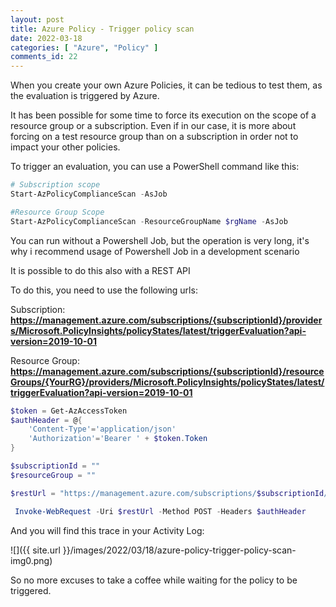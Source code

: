```yaml
---
layout: post
title: Azure Policy - Trigger policy scan
date: 2022-03-18
categories: [ "Azure", "Policy" ]
comments_id: 22 
---
```


When you create your own Azure Policies, it can be tedious to test them, as the evaluation is triggered by Azure.

It has been possible for some time to force its execution on the scope of a resource group or a subscription. Even if in our case, it is more about forcing on a test resource group than on a subscription in order not to impact your other policies.

To trigger an evaluation, you can use a PowerShell command like this:

```powershell
# Subscription scope
Start-AzPolicyComplianceScan -AsJob

#Resource Group Scope
Start-AzPolicyComplianceScan -ResourceGroupName $rgName -AsJob
```

You can run without a Powershell Job, but the operation is very long, it's why i recommend usage of Powershell Job in a development scenario

It is possible to do this also with a REST API

To do this, you need to use the following urls:

Subscription: **<https://management.azure.com/subscriptions/{subscriptionId}/providers/Microsoft.PolicyInsights/policyStates/latest/triggerEvaluation?api-version=2019-10-01>**

Resource Group: **<https://management.azure.com/subscriptions/{subscriptionId}/resourceGroups/{YourRG}/providers/Microsoft.PolicyInsights/policyStates/latest/triggerEvaluation?api-version=2019-10-01>**

```powershell
$token = Get-AzAccessToken
$authHeader = @{
    'Content-Type'='application/json'
    'Authorization'='Bearer ' + $token.Token
}

$subscriptionId = ""
$resourceGroup = ""

$restUrl = "https://management.azure.com/subscriptions/$subscriptionId/resourceGroups/$resourceGroup/providers/Microsoft.PolicyInsights/policyStates/latest/triggerEvaluation?api-version=2018-07-01-preview"

 Invoke-WebRequest -Uri $restUrl -Method POST -Headers $authHeader
```

And you will find this trace in your Activity Log:

![]({{ site.url }}/images/2022/03/18/azure-policy-trigger-policy-scan-img0.png)

So no more excuses to take a coffee while waiting for the policy to be triggered.
